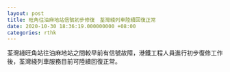 ```yaml
---
layout: post
title: 旺角往油麻地站信號初步修復　荃灣綫列車陸續回復正常
date: 2020-10-30 18:36:19.000000000 +08:00
categories: rthk
---
```


荃灣綫旺角站往油麻地站之間較早前有信號故障，港鐵工程人員進行初步復修工作後，荃灣綫列車服務目前可陸續回復正常。

